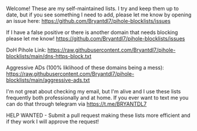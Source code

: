 Welcome! These are my self-maintained lists. I try and keep them up to date, but if you see something I need to add, please let me know by opening an issue here: https://github.com/Bryantdl7/pihole-blocklists/issues


If I have a false positive or there is another domain that needs blocking please let me know! https://github.com/Bryantdl7/pihole-blocklists/issues



DoH Pihole Link: 
https://raw.githubusercontent.com/Bryantdl7/pihole-blocklists/main/dns-https-block.txt

Aggressive ADs (100% liklihood of these domains being a mess): 
https://raw.githubusercontent.com/Bryantdl7/pihole-blocklists/main/aggressive-ads.txt


I'm not great about checking my email, but I'm alive and I use these lists frequently both professionally and at home. If you ever want to text me you can do that through telegram via https://t.me/BRYANTDL7





HELP WANTED - Submit a pull request making these lists more efficient and if they work I will approve the request!
